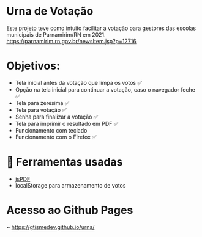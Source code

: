# Urna de Votação
Este projeto teve como intuito facilitar a votação para gestores das escolas municipais de Parnamirim/RN em 2021.
https://parnamirim.rn.gov.br/newsItem.jsp?p=12716

# Objetivos:
 - Tela inicial antes da votação que limpa os votos :white_check_mark:
 - Opção na tela inicial para continuar a votação, caso o navegador feche :white_check_mark:
 - Tela para zerésima :white_check_mark:
 - Tela para votação :white_check_mark:
 - Senha para finalizar a votação :white_check_mark:
 - Tela para imprimir o resultado em PDF :white_check_mark:
 - Funcionamento com teclado
 - Funcionamento com o Firefox :white_check_mark:

# :toolbox: Ferramentas usadas
 - [jsPDF](https://github.com/parallax/jsPDF)
 - localStorage para armazenamento de votos
 

# Acesso ao Github Pages
~ https://gtismedev.github.io/urna/

